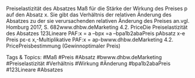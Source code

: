 Preiselastizität des Absatzes  Maß für die Stärke der Wirkung des Preises p auf den Absatz x. Sie gibt das Verhältnis der relativen Änderung des Absatzes zu der sie verursachenden relativen Änderung des Preises an.vgl. Homburg 2017, S. 682www.dhbw.deMarketing
4.2. PriceDie Preiselastizität des Absatzes
123Lineare PAF:x = a –bpx =a –bpa1b2abaPreis pAbsatz x-e
Preis pε-ε x,-Multiplikative PAF:x = ap-bwww.dhbw.deMarketing
4.2. PricePreisbestimmung (Gewinnoptimaler Preis)

   Tags & Topics:
   #Maß
   #Preis
   #Absatz
   #bwww.dhbw.deMarketing
   #Preiselastizität
   #Verhältnis
   #Wirkung
   #Änderung
   #bpa1b2abaPreis
   #123Lineare
   #Absatzes
